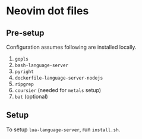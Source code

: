 # Neovim dot files

## Pre-setup

Configuration assumes following are installed locally.
1. `gopls`
2. `bash-language-server`
3. `pyright`
4. `dockerfile-language-server-nodejs`
5. `ripgrep`
6. `coursier` (needed for `metals` setup)
7. `bat` (optional)

## Setup

To setup `lua-language-server`, run `install.sh`.
